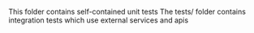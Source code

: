 This folder contains self-contained unit tests
The tests/ folder contains integration tests which use external services and apis
